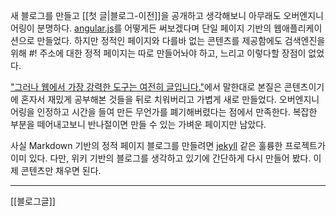 새 블로그를 만들고 [[첫 글|블로그-이전]]을 공개하고 생각해보니 아무래도 오버엔지니어링이 분명하다. [angular.js](http://angularjs.org/)를 어떻게든 써보겠다며 단일 페이지 기반의 웹애플리케이션으로 만들었다. 하지만 정적인 페이지와 다를바 없는 콘텐츠를 제공함에도 검색엔진을 위해 #! 주소에 대한 정적 페이지는 따로 만들어놔야 하고, 느리고 이렇다할 장점이 없었다.

["그러나 웹에서 가장 강력한 도구는 여전히 글입니다."](http://justinjackson.ca/words_korean.html)에서 말한대로 본질은 콘텐츠이기에 혼자서 재밌게 공부해본 것들을 뒤로 치워버리고 가볍게 새로 만들었다. 오버엔지니어링을 인정하고 시간을 들여 만든 무언가를 폐기해버렸다는 점에서 만족한다. 복잡한 부분을 떼어내고보니 반나절이면 만들 수 있는 가벼운 페이지만 남았다. 

사실 Markdown 기반의 정적 페이지 블로그를 만들려면 [jekyll](http://jekyllrb.com/) 같은 훌륭한 프로젝트가 이미 있다. 다만, 위키 기반의 블로그를 생각하고 있기에 간단하게 다시 만들어 봤다. 이제 콘텐츠만 채우면 된다. 
- - -
[[블로그글]]
